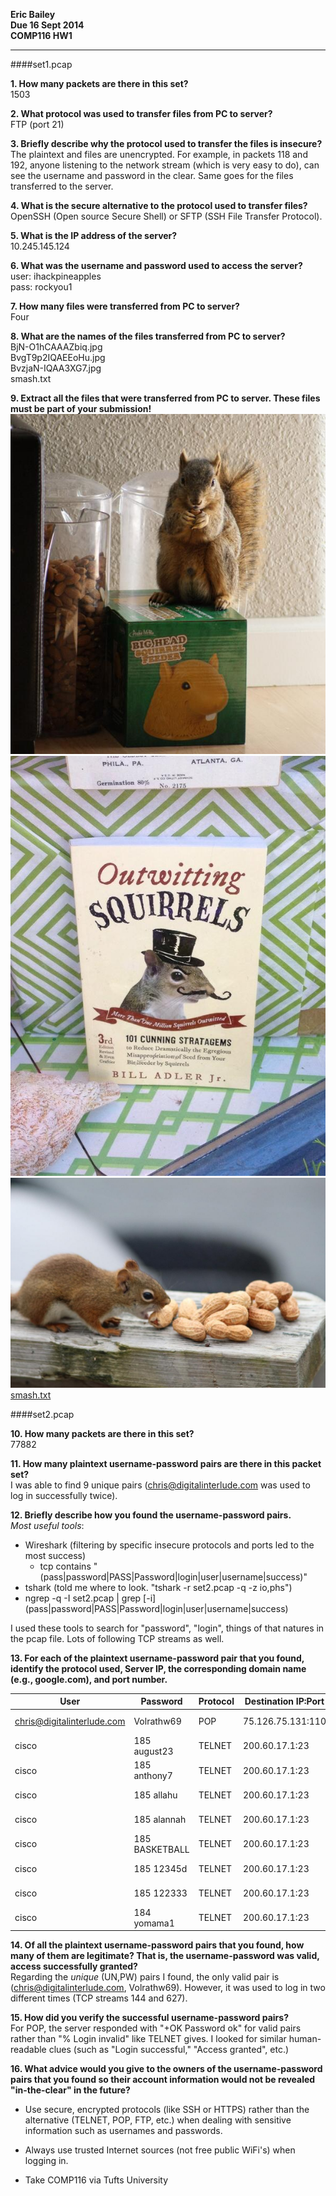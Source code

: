 **Eric Bailey  
Due 16 Sept 2014  
COMP116 HW1**

---

####set1.pcap

**1. How many packets are there in this set?**  
1503

**2. What protocol was used to transfer files from PC to server?**  
FTP (port 21)

**3. Briefly describe why the protocol used to transfer the files is insecure?**  
The plaintext and files are unencrypted. For example, in packets 118 and 192, anyone listening to the network stream (which is very easy to do), can see the username and password in the clear. Same goes for the files transferred to the server.

**4. What is the secure alternative to the protocol used to transfer files?**  
OpenSSH (Open source Secure Shell) or SFTP (SSH File Transfer Protocol).

**5. What is the IP address of the server?**  
10.245.145.124

**6. What was the username and password used to access the server?**  
user: ihackpineapples  
pass: rockyou1

**7. How many files were transferred from PC to server?**  
Four

**8. What are the names of the files transferred from PC to server?**  
BjN-O1hCAAAZbiq.jpg  
BvgT9p2IQAEEoHu.jpg  
BvzjaN-IQAA3XG7.jpg  
smash.txt

**9. Extract all the files that were transferred from PC to server. These files must be part of your submission!**  
![one](BjN-O1hCAAAZbiq.jpg)
![two](BvgT9p2IQAEEoHu.jpg)
![three](BvzjaN-IQAA3XG7.jpg)
[smash.txt](smash.txt)

####set2.pcap

**10. How many packets are there in this set?**  
77882

**11. How many plaintext username-password pairs are there in this packet set?**  
I was able to find 9 unique pairs ([chris@digitalinterlude.com](mailto:chris@digitalinterlude.com) was used to log in successfully twice).

**12. Briefly describe how you found the username-password pairs.**  
*Most useful tools*: 
* Wireshark (filtering by specific insecure protocols and ports led to the most success)
    * tcp contains "(pass|password|PASS|Password|login|user|username|success)"
* tshark (told me where to look. "tshark -r set2.pcap -q -z io,phs")
* ngrep -q -I set2.pcap | grep \[-i] (pass|password|PASS|Password|login|user|username|success)

I used these tools to search for "password", "login", things of that natures in the pcap file. Lots of following TCP streams as well.

**13. For each of the plaintext username-password pair that you found, identify the protocol used,  Server IP, the corresponding domain name (e.g., google.com), and port number.**  

User       | Password     | Protocol  | Destination IP:Port | Hostname | Successful?
--- | --- | --- | --- | --- | --- 
chris@digitalinterlude.com | Volrathw69 | POP | 75.126.75.131:110 | mail.si-sv3231.com | Yes
cisco | 185 august23 | TELNET | 200.60.17.1:23 | (local cisco router) | No
cisco | 185 anthony7 | TELNET | 200.60.17.1:23 | (local cisco router) | No
cisco | 185 allahu | TELNET | 200.60.17.1:23 | (local cisco router) | No
cisco | 185 alannah | TELNET | 200.60.17.1:23 | (local cisco router) | No
cisco | 185 BASKETBALL | TELNET | 200.60.17.1:23 | (local cisco router) | No
cisco | 185 12345d | TELNET | 200.60.17.1:23 | (local cisco router) | No
cisco | 185 122333 | TELNET | 200.60.17.1:23 | (local cisco router) | No
cisco | 184 yomama1 | TELNET | 200.60.17.1:23 | (local cisco router) | No

**14. Of all the plaintext username-password pairs that you found, how many of them are legitimate? That is, the username-password was valid, access successfully granted?**  
Regarding the _unique_ (UN,PW) pairs I found, the only valid pair is (chris@digitalinterlude.com, Volrathw69). However, it was used to log in two different times (TCP streams 144 and 627).

**15. How did you verify the successful username-password pairs?**  
For POP, the server responded with "+OK Password ok" for valid pairs rather than "% Login invalid" like TELNET gives. I looked for similar human-readable clues (such as "Login successful," "Access granted", etc.)

**16. What advice would you give to the owners of the username-password pairs that you found so their account information would not be revealed "in-the-clear" in the future?**  

* Use secure, encrypted protocols (like SSH or HTTPS) rather than the alternative (TELNET, POP, FTP, etc.) when dealing with sensitive information such as usernames and passwords.

* Always use trusted Internet sources (not free public WiFi's) when logging in.

* Take COMP116 via Tufts University

